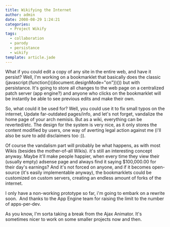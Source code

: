 ```yaml
---
title: Wikifying the Internet
author: admin
date: 2008-08-29 1:24:21
categories:
  - Project Wikify
tags: 
  - collaboration
  - parody
  - persistance
  - wikify
template: article.jade
---
```


What if you could edit a copy of any site in the entire web, and have it persist? Well, I'm working on a bookmarklet that basically does the classic (javascript:(function(){document.designMode="on"})()) but with persistance. It's going to store all changes to the web page on a centralized patch server (app engine?) and anyone who clicks on the bookmarklet will be instantly be able to see previous edits and make their own.

So, what could it be used for? Well, you could use it to fix small typos on the internet, Update far-outdated pages/info, and let's not forget, vandalize the home page of your arch nemisis. But as a wiki, everything can be reverted/etc. The design for the system is very nice, as it only stores the content modified by users, one way of averting legal action against me (i'll also be sure to add disclaimers too :)).

Of course the vandalism part will probably be what happens, as with most Wikis (besides the mother-of-all Wikis). it's still an interesting concept anyway. Maybe it'll make people happier, when every time they view their (usually empty) adsense page and always find it saying $100,000.00 for their day's earnings? And it's not forced on anyone, and if it becomes open-source (it's easily implementable anyway), the bookmarklets could be customized on custom servers, creating an endless amount of forks of the internet.

I only have a non-working prototype so far, i'm going to embark on a rewrite soon.  And thanks to the App Engine team for raising the limit to the number of apps-per-dev.

As you know, I'm sorta taking a break from the Ajax Animator. It's sometimes nicer to work on some smaller projects now and then.
